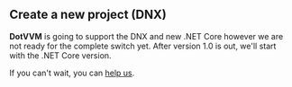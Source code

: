 ## Create a new project (DNX)

**DotVVM** is going to support the DNX and new .NET Core however we are not ready for the complete switch yet.
After version 1.0 is out, we'll start with the .NET Core version.


If you can't wait, you can [help us](https://github.com/riganti/dotvvm).
